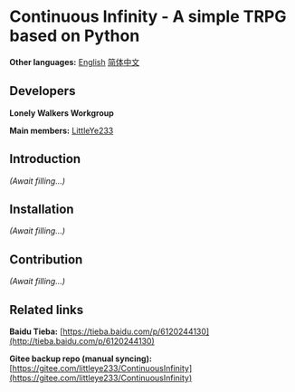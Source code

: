 # Continuous Infinity - A simple TRPG based on Python

**Other languages:** [English](README.md) [简体中文](README.zh-cn.md)

## Developers

**Lonely Walkers Workgroup**

**Main members:** [LittleYe233](https://github.com/LittleYe233)

## Introduction

*(Await filling...)*

## Installation

*(Await filling...)*

## Contribution

*(Await filling...)*

## Related links

**Baidu Tieba:** [https://tieba.baidu.com/p/6120244130](http://tieba.baidu.com/p/6120244130)

**Gitee backup repo (manual syncing):** [https://gitee.com/littleye233/ContinuousInfinity](https://gitee.com/littleye233/ContinuousInfinity)
